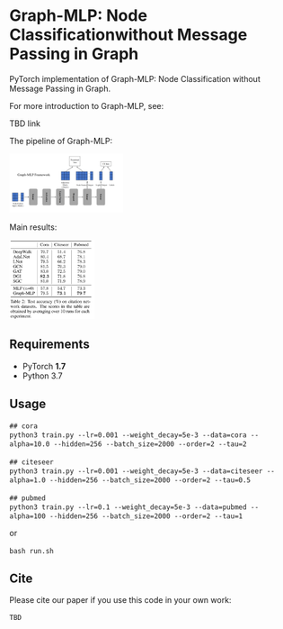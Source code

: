 

# Graph-MLP: Node Classificationwithout Message Passing in Graph

PyTorch implementation of Graph-MLP: Node Classification without Message Passing in Graph.

For more introduction to Graph-MLP, see:

TBD link

The pipeline of Graph-MLP:

<img src="pipeline.png" width="40%" height="40%">



Main results:

<img src="result.png" width="30%" height="30%">


 

## Requirements

  * PyTorch **1.7**
  * Python 3.7

## Usage

```
## cora
python3 train.py --lr=0.001 --weight_decay=5e-3 --data=cora --alpha=10.0 --hidden=256 --batch_size=2000 --order=2 --tau=2

## citeseer
python3 train.py --lr=0.001 --weight_decay=5e-3 --data=citeseer --alpha=1.0 --hidden=256 --batch_size=2000 --order=2 --tau=0.5

## pubmed
python3 train.py --lr=0.1 --weight_decay=5e-3 --data=pubmed --alpha=100 --hidden=256 --batch_size=2000 --order=2 --tau=1
```
or

```bash run.sh```

## Cite

Please cite our paper if you use this code in your own work:

```
TBD
```